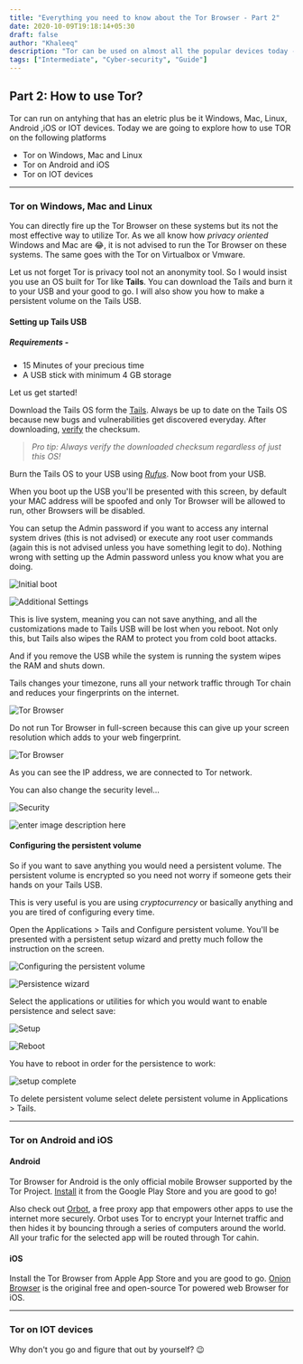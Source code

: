 ```yaml
---
title: "Everything you need to know about the Tor Browser - Part 2"
date: 2020-10-09T19:18:14+05:30
draft: false
author: "Khaleeq"
description: "Tor can be used on almost all the popular devices today - be it running Linux, Windows, Mac, Android or iOS. It is also supported by IOT devices. You can directly fire up the Tor Browser on these systems but its not the most effect way to utilize Tor."
tags: ["Intermediate", "Cyber-security", "Guide"]
---
```


## Part 2: How to use Tor?

Tor can run on antyhing that has an eletric plus be it Windows, Mac, Linux, Android ,iOS or IOT devices. Today we are going to explore how to use TOR on the following platforms

- Tor on Windows, Mac and Linux
- Tor on Android and iOS
- Tor on IOT devices

---

### Tor on Windows, Mac and Linux

You can directly fire up the Tor Browser on these systems but its not the most effective way to utilize Tor. As we all know how _privacy oriented_ Windows and Mac are  :joy:, it is not advised to run the Tor Browser on these systems. The same goes with the Tor on Virtualbox or Vmware.

Let us not forget Tor is privacy tool not an anonymity tool. So I would insist you use an OS built for Tor like **Tails**. You can download the Tails and burn it to your USB and your good to go. I will also show you how to make a persistent volume on the Tails USB.

#### Setting up Tails USB

##### Requirements -

- 15 Minutes of your precious time
- A USB stick with minimum 4 GB storage

Let us get started!

Download the Tails OS form the [Tails](https://tails.boum.org/install/index.en.html). Always be up to date on the Tails OS because new bugs and vulnerabilities get discovered everyday. After downloading, [verify](#) the checksum.

> _Pro tip: Always verify the downloaded checksum regardless of just this OS!_

Burn the Tails OS to your USB using [_Rufus_](https://rufus.ie/). Now boot from your USB.

When you boot up the USB you'll be presented with this screen, by default your MAC address will be spoofed and only Tor Browser will be allowed to run, other Browsers will be disabled.

You can setup the Admin password if you want to access any internal system drives (this is not advised) or execute any root user commands (again this is not advised unless you have something legit to do). Nothing wrong with setting up the Admin password unless you know what you are doing.

![Initial boot](https://www.linkpicture.com/q/VirtualBox_Tails-4.11_09_10_2020_13_32_11.png)

![Additional Settings](https://www.linkpicture.com/q/VirtualBox_Tails-4.11_09_10_2020_13_32_31.png)

This is live system, meaning you can not save anything, and all the customizations made to Tails USB will be lost when you reboot. Not only this, but Tails also wipes the RAM to protect you from cold boot attacks.

And if you remove the USB while the system is running the system wipes the RAM and shuts down.

Tails changes your timezone, runs all your network traffic through Tor chain and reduces your fingerprints on the internet.

![Tor Browser](https://www.linkpicture.com/q/Screenshot-from-2020-10-09-09-53-01.png)

Do not run Tor Browser in full-screen because this can give up your screen resolution which adds to your web fingerprint.

![Tor Browser](https://www.linkpicture.com/q/Screenshot-from-2020-10-09-09-53-12.png)

As you can see the IP address, we are connected to Tor network.

You can also change the security level...

![Security](https://www.linkpicture.com/q/Screenshot-from-2020-10-09-09-53-54.png)

![enter image description here](https://www.linkpicture.com/q/Screenshot-from-2020-10-09-09-54-16.png)

#### Configuring the persistent volume

So if you want to save anything you would need a persistent volume. The persistent volume is encrypted so you need not worry if someone gets their hands on your Tails USB.

This is very useful is you are using _cryptocurrency_ or basically anything and you are tired of configuring every time.

Open the Applications > Tails and Configure persistent volume. You'll be presented with a persistent setup wizard and pretty much follow the instruction on the screen.

![Configuring the persistent volume](https://www.linkpicture.com/q/VirtualBox_Tails-4.11_09_10_2020_13_36_49.png)

![Persistence wizard](https://www.linkpicture.com/q/Screenshot-from-2020-10-09-15-05-37.png)

Select the applications or utilities for which you would want to enable persistence and select save:

![Setup](https://www.linkpicture.com/q/Screenshot-from-2020-10-09-15-06-51.png)

![Reboot](https://www.linkpicture.com/q/Screenshot-from-2020-10-09-15-14-21.png)

You have to reboot in order for the persistence to work:

![setup complete](https://www.linkpicture.com/q/IMG_20201009_143844.jpg)

To delete persistent volume select delete persistent volume in Applications > Tails.

---

### Tor on Android and iOS

#### Android

Tor Browser for Android is the only official mobile Browser supported by the Tor Project. [Install](https://play.google.com/sTore/apps/details?id=org.Torproject.TorBrowser) it from the Google Play Store and you are good to go!

Also check out [Orbot](https://play.google.com/sTore/apps/details?id=org.Torproject.android), a free proxy app that empowers other apps to use the internet more securely. Orbot uses Tor to encrypt your Internet traffic and then hides it by bouncing through a series of computers around the world. All your trafic for the selected app will be routed through Tor cahin.

#### iOS

Install the Tor Browser from Apple App Store and you are good to go. [Onion Browser](https://apps.apple.com/us/app/onion-Browser/id519296448) is the original free and open-source Tor powered web Browser for iOS.

---

### Tor on IOT devices

Why don't you go and figure that out by yourself? :wink: